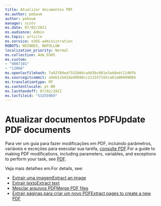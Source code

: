 ```yaml
---
title: Atualizar documentos PDF
ms.author: pebaum
author: pebaum
manager: scotv
ms.date: 07/02/2021
ms.audience: Admin
ms.topic: article
ms.service: o365-administration
ROBOTS: NOINDEX, NOFOLLOW
localization_priority: Normal
ms.collection: Adm_O365
ms.custom:
- "9007101"
- "12066"
ms.openlocfilehash: 7a92f8deaf331b0dca4d3bc661e3a4dedc1140fb
ms.sourcegitcommit: a9eb1cb42da49898cc211557193ca61a00499084
ms.translationtype: MT
ms.contentlocale: pt-BR
ms.lasthandoff: 07/02/2021
ms.locfileid: "53255969"
---
```

# <a name="update-pdf-documents"></a><span data-ttu-id="28c73-102">Atualizar documentos PDF</span><span class="sxs-lookup"><span data-stu-id="28c73-102">Update PDF documents</span></span>

<span data-ttu-id="28c73-103">Para ver um guia para fazer modificações em PDF, incluindo parâmetros, variáveis e exceções para executar sua tarefa, [consulte PDF](/power-automate/desktop-flows/actions-reference/pdf).</span><span class="sxs-lookup"><span data-stu-id="28c73-103">For a guide to making PDF modifications, including parameters, variables, and exceptions to perform your task, see [PDF](/power-automate/desktop-flows/actions-reference/pdf).</span></span>

<span data-ttu-id="28c73-104">Veja mais detalhes em:</span><span class="sxs-lookup"><span data-stu-id="28c73-104">For details, see:</span></span>

- [<span data-ttu-id="28c73-105">Extrair uma imagem</span><span class="sxs-lookup"><span data-stu-id="28c73-105">Extract an image</span></span>](/power-automate/desktop-flows/actions-reference/pdf#pdf-actions)
- [<span data-ttu-id="28c73-106">Extrair texto</span><span class="sxs-lookup"><span data-stu-id="28c73-106">Extract text</span></span>](/power-automate/desktop-flows/actions-reference/pdf#extracttextfrompdfaction)
- [<span data-ttu-id="28c73-107">Mesclar arquivos PDF</span><span class="sxs-lookup"><span data-stu-id="28c73-107">Merge PDF files</span></span>](/power-automate/desktop-flows/actions-reference/pdf#mergefiles)
- [<span data-ttu-id="28c73-108">Extrair páginas para criar um novo PDF</span><span class="sxs-lookup"><span data-stu-id="28c73-108">Extract pages to create a new PDF</span></span>](/power-automate/desktop-flows/actions-reference/pdf#extractpages)
